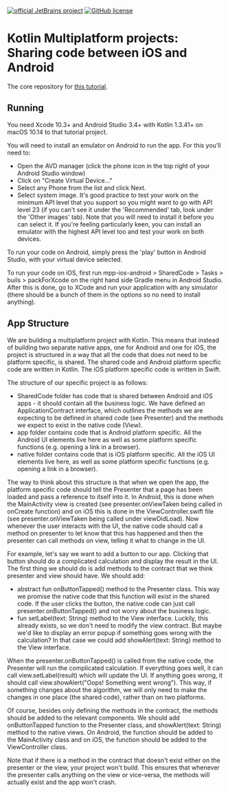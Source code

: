[![official JetBrains project](https://jb.gg/badges/official.svg)](https://confluence.jetbrains.com/display/ALL/JetBrains+on+GitHub)
[![GitHub license](https://img.shields.io/badge/license-Apache%20License%202.0-blue.svg?style=flat)](https://www.apache.org/licenses/LICENSE-2.0)

# Kotlin Multiplatform projects: Sharing code between iOS and Android

The core repository for [this tutorial](https://play.kotlinlang.org/hands-on/Targeting%20iOS%20and%20Android%20with%20Kotlin%20Multiplatform/01_Introduction).

## Running

You need Xcode 10.3+ and Android Studio 3.4+ with Kotlin 1.3.41+ on macOS 10.14 to that tutorial project.

You will need to install an emulator on Android to run the app. For this you'll need to:
- Open the AVD manager (click the phone icon in the top right of your Android Studio window)
- Click on "Create Virtual Device..."
- Select any Phone from the list and click Next.
- Select system image. It's good practice to test your work on the minimum API level that you support so you might want to go with API level 23 (if you can't see it under the 'Recommended' tab, look under the 'Other images' tab). Note that you will need to install it before you can select it. If you're feeling particularly keen, you can install an emulator with the highest API level too and test your work on both devices.

To run your code on Android, simply press the 'play' button in Android Studio, with your virtual device selected.

To run your code on iOS, first run mpp-ios-android > SharedCode > Tasks > buils > packForXcode on the right hand side Gradle menu in Android Studio. After this is done, go to XCode and run your application with any simulator (there should be a bunch of them in the options so no need to install anything).

## App Structure

We are building a multiplatform project with Kotlin. This means that instead of building two separate native apps, one for Android and one for iOS, the project is structured in a way that all the code that does not need to be platform specific, is shared. The shared code and Android platform specific code are written in Kotlin. The iOS platform specific code is written in Swift.

The structure of our specific project is as follows:

- SharedCode folder has code that is shared between Android and iOS apps - it should contain all the business logic. We have defined an ApplicationContract interface, which outlines the methods we are expecting to be defined in shared code (see Presenter) and the methods we expect to exist in the native code (View).
- app folder contains code that is Android platform specific. All the Android UI elements live here as well as some platform specific functions (e.g. opening a link in a browser).
- native folder contains code that is iOS platform specific. All the iOS UI elements live here, as well as some platform specific functions (e.g. opening a link in a browser).

The way to think about this structure is that when we open the app, the platform specific code should tell the Presenter that a page has been loaded and pass a reference to itself into it. In Android, this is done when the MainActivity view is created (see presenter.onViewTaken being called in onCreate function) and on iOS this is done in the ViewController.swift file (see presenter.onViewTaken being called under viewDidLoad). Now whenever the user interacts with the UI, the native code should call a method on presenter to let know that this has happened and then the presenter can call methods on view, telling it what to change in the UI.

For example, let's say we want to add a button to our app. Clicking that button should do a complicated calculation and display the result in the UI. The first thing we should do is add methods to the contract that we think presenter and view should have. We should add:

- abstract fun onButtonTapped() method to the Presenter class. This way we promise the native code that this function will exist in the shared code. If the user clicks the button, the native code can just call presenter.onButtonTapped() and not worry about the business logic.
- fun setLabel(text: String) method to the View interface. Luckily, this already exists, so we don't need to modify the view contract. But maybe we'd like to display an error popup if something goes wrong with the calculation? In that case we could add showAlert(text: String) method to the View interface.

When the presenter.onButtonTapped() is called from the native code, the Presenter will run the complicated calculation. If everything goes well, it can call view.setLabel(result) which will update the UI. If anything goes wrong, it should call view.showAlert("Oops! Something went wrong"). This way, if something changes about the algorithm, we will only need to make the changes in one place (the shared code), rather than on two platforms.

Of course, besides only defining the methods in the contract, the methods should be added to the relevant components. We should add onButtonTapped function to the Presenter class, and showAlert(text: String) method to the native views. On Android, the function should be added to the MainActivity class and on iOS, the function should be added to the ViewController class.

Note that if there is a method in the contract that doesn't exist either on the presenter or the view, your project won't build. This ensures that whenever the presenter calls anything on the view or vice-versa, the methods will actually exist and the app won't crash.
